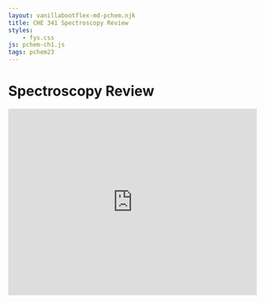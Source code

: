 ```yaml
---
layout: vanillabootflex-md-pchem.njk
title: CHE 341 Spectroscopy Review
styles:
    - fys.css
js: pchem-ch1.js
tags: pchem23
---
```


# Spectroscopy Review

<div style="position: relative; width: 100%; height: 0; padding-bottom: 75%;">
    <iframe style="position: absolute; left: 0; top: 0; width: 100%; height: 100%; border: 0;" scrolling="no" src="https://expl.ai/YUHXQSZ?mode=embed" frameborder="0" allowfullscreen></iframe>
</div>